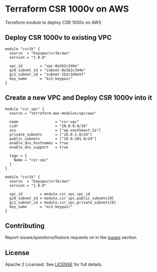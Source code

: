 # Terraform CSR 1000v on AWS

Terraform module to deploy CSR 1000v on AWS

## Deploy CSR 1000v to existing VPC

```hcl
module "csr1k" {
  source  = "bayupw/csr1k/aws"
  version = "1.0.0"

  vpc_id        = "vpc-0a1b2c3d4e"
  gi0_subnet_id = "subnet-0a1b2c3d4e"
  gi1_subnet_id = "subnet-1b2c3d4e5f"
  key_name      = "ec2-keypair"
}
```

## Create a new VPC and Deploy CSR 1000v into it

```hcl
module "csr_vpc" {
  source = "terraform-aws-modules/vpc/aws"

  name                 = "csr-vpc"
  cidr                 = "10.0.0.0/16"
  azs                  = ["ap-southeast-2a"]
  private_subnets      = ["10.0.1.0/24"]
  public_subnets       = ["10.0.101.0/24"]
  enable_dns_hostnames = true
  enable_dns_support   = true

  tags = {
    Name = "csr-vpc"
  }
}

module "csr1k" {
  source  = "bayupw/csr1k/aws"
  version = "1.0.0"

  vpc_id        = module.csr_vpc.vpc_id
  gi0_subnet_id = module.csr_vpc.public_subnets[0]
  gi1_subnet_id = module.csr_vpc.private_subnets[0]
  key_name      = "ec2-keypair"
}
```

## Contributing

Report issues/questions/feature requests on in the [issues](https://github.com/bayupw/terraform-aws-csr1k/issues/new) section.

## License

Apache 2 Licensed. See [LICENSE](https://github.com/bayupw/terraform-aws-csr1k/tree/master/LICENSE) for full details.